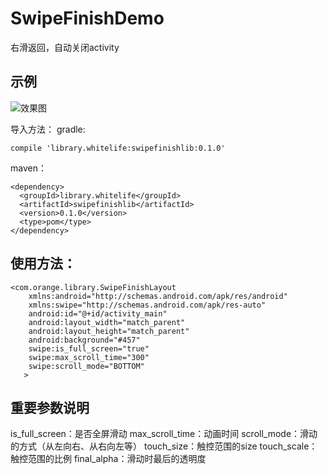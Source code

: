 # SwipeFinishDemo
右滑返回，自动关闭activity

## 示例
![效果图](http://7xjrms.com1.z0.glb.clouddn.com/mzswipe%20finish.gif)

导入方法：
gradle:
```
compile 'library.whitelife:swipefinishlib:0.1.0'
```
maven：
```
<dependency>
  <groupId>library.whitelife</groupId>
  <artifactId>swipefinishlib</artifactId>
  <version>0.1.0</version>
  <type>pom</type>
</dependency>
```

## 使用方法：
```
<com.orange.library.SwipeFinishLayout
    xmlns:android="http://schemas.android.com/apk/res/android"
    xmlns:swipe="http://schemas.android.com/apk/res-auto"
    android:id="@+id/activity_main"
    android:layout_width="match_parent"
    android:layout_height="match_parent"
    android:background="#457"
    swipe:is_full_screen="true"
    swipe:max_scroll_time="300"
    swipe:scroll_mode="BOTTOM"
   >
```

## 重要参数说明
is_full_screen：是否全屏滑动
max_scroll_time：动画时间
scroll_mode：滑动的方式（从左向右、从右向左等）
touch_size：触控范围的size
touch_scale：触控范围的比例
final_alpha：滑动时最后的透明度
